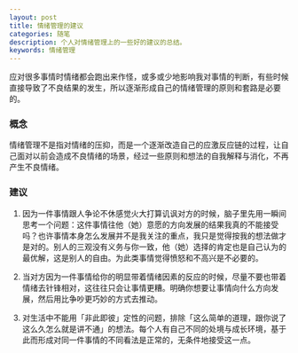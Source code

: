 ```yaml
---
layout: post
title: 情绪管理的建议
categories: 随笔
description: 个人对情绪管理上的一些好的建议的总结。
keywords: 情绪管理
---
```


应对很多事情时情绪都会跑出来作怪，或多或少地影响我对事情的判断，有些时候直接导致了不良结果的发生，所以逐渐形成自己的情绪管理的原则和套路是必要的。

### 概念

情绪管理不是指对情绪的压抑，而是一个逐渐改造自己的应激反应链的过程，让自己面对以前会造成不良情绪的场景，经过一些原则和想法的自我解释与消化，不再产生不良情绪。

### 建议

1. 因为一件事情跟人争论不休感觉火大打算讥讽对方的时候，脑子里先用一瞬间思考一个问题：这件事情往他（她）意愿的方向发展的结果我真的不能接受吗？也许事情本身怎么发展并不是我关注的重点，我只是觉得按我的想法做才是对的。别人的三观没有义务与你一致，他（她）选择的肯定也是自己认为的最优解，这是别人的自由。为此类事情觉得愤怒和不高兴是不必要的。

2. 当对方因为一件事情给你的明显带着情绪因素的反应的时候，尽量不要也带着情绪去针锋相对，这往往只会让事情更糟。明确你想要让事情向什么方向发展，然后用比争吵更巧妙的方式去推动。

3. 对生活中不能用「非此即彼」定性的问题，排除「这么简单的道理，跟你说了这么久怎么就是讲不通」的想法。每个人有自己不同的处境与成长环境，基于此而形成对同一件事情的不同看法是正常的，无条件地接受这一点。
